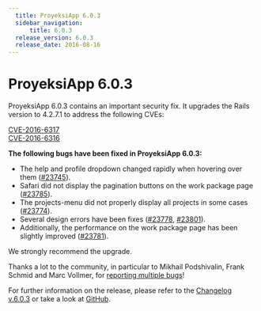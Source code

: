 ```yaml
---
  title: ProyeksiApp 6.0.3
  sidebar_navigation:
      title: 6.0.3
  release_version: 6.0.3
  release_date: 2016-08-16
---
```



# ProyeksiApp 6.0.3

ProyeksiApp 6.0.3 contains an important security fix. It upgrades the
Rails version to 4.2.7.1 to address the following
CVEs:

[CVE-2016-6317](https://groups.google.com/forum/#!topic/ruby-security-ann/WccgKSKiPZA)  
[CVE-2016-6316](https://groups.google.com/forum/#!topic/ruby-security-ann/8B2iV2tPRSE)

**The following bugs have been fixed in ProyeksiApp 6.0.3:**

  - The help and profile dropdown changed rapidly when hovering over
    them ([\#23745](https://community.proyeksiapp.com/work_packages/23745/activity)).
  - Safari did not display the pagination buttons on the work package
    page
    ([\#23785](https://community.proyeksiapp.com/work_packages/23785/activity)).
  - The projects-menu did not properly display all projects in some
    cases
    ([\#23774](https://community.proyeksiapp.com/work_packages/23774/activity)).
  - Several design errors have been fixes
    ([\#23778](https://community.proyeksiapp.com/work_packages/23778/activity),
    [\#23801](https://community.proyeksiapp.com/work_packages/23801/activity)).
  - Additionally, the performance on the work package page has been
    slightly improved
    ([\#23781](https://community.proyeksiapp.com/work_packages/23781/activity)).

We strongly recommend the upgrade.

Thanks a lot to the community, in particular to Mikhail Podshivalin,
Frank Schmid and Marc Vollmer, for [reporting multiple
bugs](../../development/report-a-bug/)\!

For further information on the release, please refer to the [Changelog
v.6.0.3](https://community.proyeksiapp.com/versions/815) or take a look
at [GitHub](https://github.com/opf/proyeksiapp/tree/v6.0.3).


